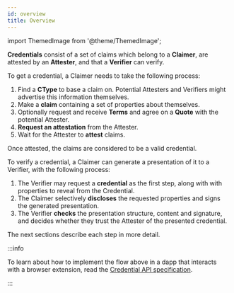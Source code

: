 ```yaml
---
id: overview
title: Overview
---
```


import ThemedImage from '@theme/ThemedImage';

**Credentials** consist of a set of claims which belong to a **Claimer**, are attested by an **Attester**, and that a **Verifier** can verify.

<center>
<ThemedImage
  alt="Credential Overview Diagram"
  sources={{
    light: '/img/concepts/credentials/overview.png',
    dark: '/img/concepts/credentials/overview_dark.png'
  }}
/>
</center>

To get a credential, a Claimer needs to take the following process:

1. Find a **CType** to base a claim on. Potential Attesters and Verifiers might advertise this information themselves.
2. Make a **claim** containing a set of properties about themselves.
3. Optionally request and receive **Terms** and agree on a **Quote** with the potential Attester.
4. **Request an attestation** from the Attester.
5. Wait for the Attester to **attest** claims.

Once attested, the claims are considered to be a valid credential.

To verify a credential, a Claimer can generate a presentation of it to a Verifier, with the following process:

1. The Verifier may request a **credential** as the first step, along with with properties to reveal from the Credential.
2. The Claimer selectively **discloses** the requested properties and signs the generated presentation.
3. The Verifier **checks** the presentation structure, content and signature, and decides whether they trust the Attester of the presented credential.

The next sections describe each step in more detail.

:::info

To learn about how to implement the flow above in a dapp that interacts with a browser extension, read the [Credential API specification](https://github.com/KILTprotocol/spec-ext-credential-api).

:::
